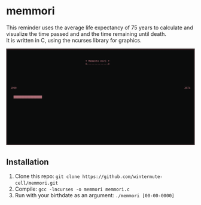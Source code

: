 # memmori
This reminder uses the average life expectancy of 75 years to calculate and  
visualize the time passed and and the time remaining until death.  
It is written in C, using the ncurses library for graphics.


![alt text](https://github.com/wintermute-cell/memmori/blob/main/memmoriscreen.png?raw=true)


## Installation
1. Clone this repo:
      ```git clone https://github.com/wintermute-cell/memmori.git```
2. Compile:
      ```gcc -lncurses -o memmori memmori.c```
3. Run with your birthdate as an argument:
      ```./memmori [00-00-0000]```
